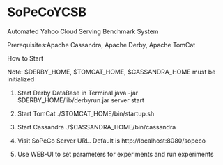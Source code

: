 SoPeCoYCSB
==========

Automated Yahoo Cloud Serving Benchmark System

Prerequisites:Apache Cassandra, Apache Derby, Apache TomCat

How to Start

Note: $DERBY_HOME, $TOMCAT_HOME, $CASSANDRA_HOME must be initialized

1. Start Derby DataBase in Terminal
 java -jar $DERBY_HOME/lib/derbyrun.jar server start

2. Start TomCat 
./$TOMCAT_HOME/bin/startup.sh

3. Start Cassandra
./$CASSANDRA_HOME/bin/cassandra

4. Visit SoPeCo Server URL. Default is http://localhost:8080/sopeco

5. Use WEB-UI to set parameters for experiments and run experiments
